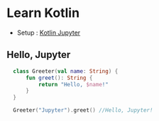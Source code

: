 # Learn Kotlin

- Setup : [Kotlin Jupyter](https://github.com/Kotlin/kotlin-jupyter)

## Hello, Jupyter
```kt
  class Greeter(val name: String) {
      fun greet(): String {
          return "Hello, $name!"
      }
  }
```

```kt
  Greeter("Jupyter").greet() //Hello, Jupyter!
```
